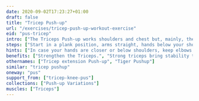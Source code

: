 ```yaml
---
date: 2020-09-02T17:23:27+01:00
draft: false
title: "Tricep Push-up"
url: "/exercises/tricep-push-up-workout-exercise"
eid: "pus-tricep"
intro: ["The Triceps Push-up works shoulders and chest but, mainly, the Triceps. The name comes from this fact.", "The key difference for the regular push-up is that the fingers point forward, thus the elbows point back. Differently from the regular push-up with the elbows opened, this ensures focus on the triceps."]
steps: ["Start in a plank position, arms straight, hands below your shoulders or ahead of them.", "Fingers should point ahead, feet shoulder-with, core straight and engaged.", "Bend your elbows lowering your body. Elbows should be pointed back, close to your body.", "Lower your self until the elbows touch the ground.", "Push your arms against the ground, lifting your body back up."]
hints: ["In case your hands are closer or below shoulders, keep elbows close to the body when going down. This ensures focus on triceps.", "Lower until the elbow touches the ground.", "Placing the hands makes the exercise harder."]
benefits: ["Strengthen the Triceps.", "Strong triceps bring stability to shoulders and elbows.", "Improves arm flexibility and range of motion."]
othernames: ["Tricep extension Push-up", "Tiger Pushup"]
similar: "tricep pushup"
oneway: "pus"
support_from: ["tricep-knee-pus"]
collections: ["Push-up Variations"]
muscles: ["Triceps"]
---
```

